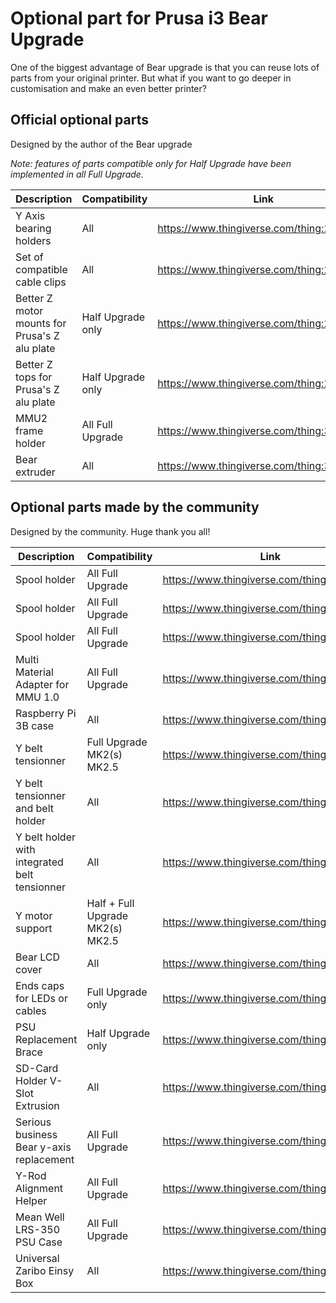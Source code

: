 # Optional part for Prusa i3 Bear Upgrade

One of the biggest advantage of Bear upgrade is that you can reuse lots of parts from your original printer. But what if you want to go deeper in customisation and make an even better printer?


## Official optional parts

Designed by the author of the Bear upgrade

*Note: features of parts compatible only for Half Upgrade have been implemented in all Full Upgrade.*

| Description | Compatibility | Link |
|-------------|---------------|------|
| Y Axis bearing holders | All | https://www.thingiverse.com/thing:2823171 |
| Set of compatible cable clips | All | https://www.thingiverse.com/thing:2676595 |
| Better Z motor mounts for Prusa's Z alu plate | Half Upgrade only | https://www.thingiverse.com/thing:2775169 |
| Better Z tops for Prusa's Z alu plate | Half Upgrade only | https://www.thingiverse.com/thing:2552246 |
| MMU2 frame holder | All Full Upgrade | https://www.thingiverse.com/thing:3090300 |
| Bear extruder | All | https://www.thingiverse.com/thing:3226689 |


## Optional parts made by the community 

Designed by the community. Huge thank you all!

| Description | Compatibility | Link |
|-------------|---------------|------|
| Spool holder | All Full Upgrade | https://www.thingiverse.com/thing:2846383 |
| Spool holder | All Full Upgrade | https://www.thingiverse.com/thing:3068093 |
| Spool holder | All Full Upgrade | https://www.thingiverse.com/thing:3142106 |
| Multi Material Adapter for MMU 1.0 | All Full Upgrade | https://www.thingiverse.com/thing:2831583 |
| Raspberry Pi 3B case | All | https://www.thingiverse.com/thing:2869086 |
| Y belt tensionner | Full Upgrade MK2(s) MK2.5 | https://www.thingiverse.com/thing:2904281 |
| Y belt tensionner and belt holder | All | https://www.thingiverse.com/thing:2995737 |
| Y belt holder with integrated belt tensionner | All | https://www.thingiverse.com/thing:3069061 |
| Y motor support | Half + Full Upgrade MK2(s) MK2.5 | https://www.thingiverse.com/thing:2929471 |
| Bear LCD cover | All | https://www.thingiverse.com/thing:2941711 |
| Ends caps for LEDs or cables | Full Upgrade only | https://www.thingiverse.com/thing:2958238 |
| PSU Replacement Brace | Half Upgrade only | https://www.thingiverse.com/thing:3087074 | 
| SD-Card Holder V-Slot Extrusion | All | https://www.thingiverse.com/thing:3198211 |
| Serious business Bear y-axis replacement | All Full Upgrade | https://www.thingiverse.com/thing:3122625 |
| Y-Rod Alignment Helper | All Full Upgrade | https://www.thingiverse.com/thing:3153637 |
| Mean Well LRS-350 PSU Case | All Full Upgrade | https://www.thingiverse.com/thing:3180564 |
| Universal Zaribo Einsy Box | All | https://www.thingiverse.com/thing:3239428/ |

